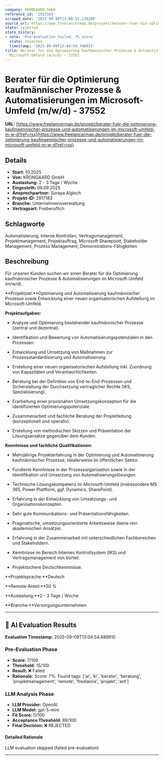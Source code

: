 ```yaml
---
company: KRONGAARD GmbH
reference_id: '2917183'
scraped_date: '2025-09-09T13:00:15.139280'
source_url: https://www.freelancermap.de/projekt/berater-fuer-die-optimierung-kaufmaennischer-prozesse-und-automatisierungen-im-microsoft-umfeld-m-w-d?ref=rss
state: rejected
state_history:
- note: 'Pre-evaluation failed: 7% score'
  state: rejected
  timestamp: '2025-09-09T13:04:54.748933'
title: Berater für die Optimierung kaufmännischer Prozesse & Automatisierungen im
  Microsoft-Umfeld (m/w/d) - 37552
---
```



# Berater für die Optimierung kaufmännischer Prozesse & Automatisierungen im Microsoft-Umfeld (m/w/d) - 37552
**URL:** [https://www.freelancermap.de/projekt/berater-fuer-die-optimierung-kaufmaennischer-prozesse-und-automatisierungen-im-microsoft-umfeld-m-w-d?ref=rss](https://www.freelancermap.de/projekt/berater-fuer-die-optimierung-kaufmaennischer-prozesse-und-automatisierungen-im-microsoft-umfeld-m-w-d?ref=rss)
## Details
- **Start:** 10.2025
- **Von:** KRONGAARD GmbH
- **Auslastung:** 2 - 3 Tage / Woche
- **Eingestellt:** 09.09.2025
- **Ansprechpartner:** Soraya Algisch
- **Projekt-ID:** 2917183
- **Branche:** Unternehmensverwaltung
- **Vertragsart:** Freiberuflich

## Schlagworte
Automatisierung, Interne Kontrollen, Vertragsmanagement, Projektmanagement, Projektauftrag, Microsoft Sharepoint, Stakeholder Management, Prozess Management, Demonstrations-Fähigkeiten

## Beschreibung
Für unseren Kunden suchen wir einen Berater für die Optimierung kaufmännischer Prozesse & Automatisierungen im Microsoft-Umfeld (m/w/d).

**Projektziel:**Optimierung und Automatisierung kaufmännischer Prozesse sowie Entwicklung einer neuen organisatorischen Aufstellung im Microsoft-Umfeld.

**Projektaufgaben:**

- Analyse und Optimierung bestehender kaufmännischer Prozesse (zentral und dezentral).

- Identifikation und Bewertung von Automatisierungspotenzialen in den Prozessen.

- Entwicklung und Umsetzung von Maßnahmen zur Prozessstandardisierung und Automatisierung.

- Erstellung einer neuen organisatorischen Aufstellung inkl. Zuordnung von Kapazitäten und Verantwortlichkeiten.

- Beratung bei der Definition von End-to-End-Prozessen und Sicherstellung der Durchsetzung vertraglicher Rechte (IKS, Spezialisierung).

- Erarbeitung einer praxisnahen Umsetzungskonzeption für die identifizierten Optimierungspotenziale.

- Zusammenarbeit und fachliche Beratung der Projektleitung (konzeptionell und operativ).

- Erstellung von methodischen Skizzen und Präsentation der Lösungsansätze gegenüber dem Kunden.

**Kenntnisse und fachliche Qualifikationen:**

- Mehrjährige Projekterfahrung in der Optimierung und Automatisierung kaufmännischer Prozesse, idealerweise im öffentlichen Sektor.

- Fundierte Kenntnisse in der Prozessorganisation sowie in der Identifikation und Umsetzung von Automatisierungslösungen.

- Technische Lösungskompetenz im Microsoft-Umfeld (insbesondere MS 365, Power Plattform, ggf. Dynamics, SharePoint).

- Erfahrung in der Entwicklung von Umsetzungs- und Organisationskonzepten.

- Sehr gute Kommunikations- und Präsentationsfähigkeiten.

- Pragmatische, umsetzungsorientierte Arbeitsweise (keine rein akademischen Ansätze).

- Erfahrung in der Zusammenarbeit mit unterschiedlichen Fachbereichen und Stakeholdern.

- Kenntnisse im Bereich Internes Kontrollsystem (IKS) und Vertragsmanagement von Vorteil.

- Projektsichere Deutschkenntnisse.

**Projektsprache:**Deutsch

**Remote-Anteil:**50 %

**Auslastung:**2 - 3 Tage / Woche

**Branche:**Versorgungsunternehmen

---

## 🤖 AI Evaluation Results

**Evaluation Timestamp:** 2025-09-09T13:04:54.689910

### Pre-Evaluation Phase
- **Score:** 7/100
- **Threshold:** 15/100
- **Result:** ❌ Failed
- **Rationale:** Score: 7%. Found tags: ['ai', 'ki', 'berater', 'beratung', 'projektmanagement', 'remote', 'freelance', 'projekt', 'ant']

### LLM Analysis Phase
- **LLM Provider:** OpenAI
- **LLM Model:** gpt-5-mini
- **Fit Score:** 0/100
- **Acceptance Threshold:** 89/100
- **Final Decision:** ❌ REJECTED

#### Detailed Rationale
LLM evaluation skipped (failed pre-evaluation)

---
